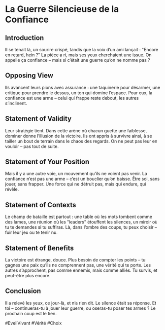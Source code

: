# La Guerre Silencieuse de la Confiance  

## Introduction  
Il se tenait là, un sourire crispé, tandis que la voix d’un ami lançait : "Encore en retard, hein ?" La pièce a ri, mais ses yeux cherchaient une issue. On appelle ça confiance – mais si c’était une guerre qu’on ne nomme pas ?  

## Opposing View  
Ils avancent leurs pions avec assurance : une taquinerie pour désarmer, une critique pour prendre le dessus, un ton qui domine l’espace. Pour eux, la confiance est une arme – celui qui frappe reste debout, les autres s’inclinent.  

## Statement of Validity  
Leur stratégie tient. Dans cette arène où chacun guette une faiblesse, dominer donne l’illusion de la victoire. Ils ont appris à survivre ainsi, à se tailler un bout de terrain dans le chaos des regards. On ne peut pas leur en vouloir – pas tout de suite.  

## Statement of Your Position  
Mais il y a une autre voie, un mouvement qu’ils ne voient pas venir. La confiance n’est pas une arme – c’est un bouclier qu’on baisse. Être soi, sans jouer, sans frapper. Une force qui ne détruit pas, mais qui endure, qui révèle.  

## Statement of Contexts  
Le champ de bataille est partout : une table où les mots tombent comme des lames, une réunion où les "leaders" étouffent les silences, un miroir où tu te demandes si tu suffiras. Là, dans l’ombre des coups, tu peux choisir – fuir leur jeu ou te tenir nu.  

## Statement of Benefits  
La victoire est étrange, douce. Plus besoin de compter les points – tu gagnes une paix qu’ils ne comprennent pas, une vérité qui te porte. Les autres s’approchent, pas comme ennemis, mais comme alliés. Tu survis, et peut-être plus encore.  

## Conclusion  
Il a relevé les yeux, ce jour-là, et n’a rien dit. Le silence était sa réponse. Et toi – continueras-tu à jouer leur guerre, ou oseras-tu poser tes armes ? Le prochain coup est le tien.  

#EveilVivant #Vérité #Choix